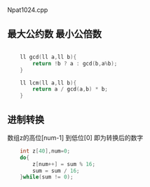 # 
Npat1024.cpp
## 最大公约数 最小公倍数
```c++
    
    ll gcd(ll a,ll b){
        return !b ? a : gcd(b,a%b);
    }

    ll lcm(ll a,ll b){
        return a / gcd(a,b) * b;
    }

```

## 进制转换
数组z的高位[num-1] 到低位[0] 即为转换后的数字
```c++
    int z[40],num=0;
    do{
        z[num++] = sum % 16;
        sum = sum / 16;
    }while(sum != 0);
```
